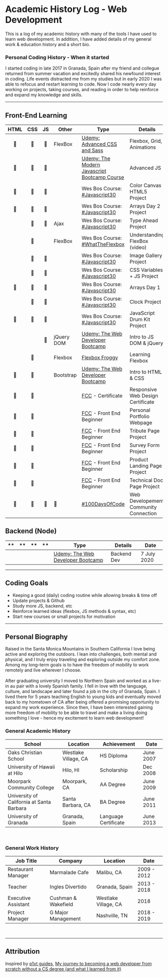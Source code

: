 
# Academic History Log - Web Development
This is a log of my academic history with many of the tools I have used to learn web development. In addition, I have added details of my general work & education history and a short bio. <br>

### Personal Coding History - When it started
I started coding in late 2017 in Granada, Spain after my friend and collegue returned from summer vacation and excitedly shared his newfound interest in coding. Life events distracted me from my studies but in early 2020 I was able to refocus and restart learning to code. Now I code nearly every day working on projects, taking courses, and reading in order to help reinforce and expand my knowledge and skills.

------

## Front-End Learning

| HTML | CSS | JS | Other | Type | Details | Date |
| :-----: | :-----: | :-----: | ------ | ------ | ------ | ------ |
| :large_orange_diamond: | :large_orange_diamond: | :large_orange_diamond: | FlexBox | [Udemy: Advanced CSS and Sass](https://www.udemy.com/course/advanced-css-and-sass/) | Flexbox, Grid, Animations | UPCOMING |
| :large_orange_diamond: | :large_orange_diamond: | :large_orange_diamond: | |[Udemy: The Modern Javascript Bootcamp Course](https://www.udemy.com/course/javascript-beginners-complete-tutorial/) | Advanced JS | UPCOMING |
| :large_orange_diamond: | :large_orange_diamond: | :large_orange_diamond: | | Wes Bos Course: [#Javascript30](https://javascript30.com/) | Color Canvas HTML5 Project | July 2020 |
| :large_orange_diamond: | :large_orange_diamond: | :large_orange_diamond: | | Wes Bos Course: [#Javascript30](https://javascript30.com/) | Arrays Day 2 Project | July 2020 |
| | :large_orange_diamond: | :large_orange_diamond: | Ajax | Wes Bos Course: [#Javascript30](https://javascript30.com/) | Type Ahead Project | July 2020 |
| | :large_orange_diamond: | | FlexBox | Wes Bos Course: [#WhatTheFlexbox](https://flexbox.io/) | Understanding FlexBox (video) | July 2020 |
| | :large_orange_diamond: | :large_orange_diamond: | | Wes Bos Course: [#Javascript30](https://javascript30.com/) | Image Gallery Project | June 2020 |
| | :large_orange_diamond: | :large_orange_diamond: | | Wes Bos Course: [#Javascript30](https://javascript30.com/) | CSS Variables + JS Project | June 2020 |
| :large_orange_diamond: | :large_orange_diamond: | :large_orange_diamond: | | Wes Bos Course: [#Javascript30](https://javascript30.com/) | Arrays Day 1 | June 2020 |
| | :large_orange_diamond: | :large_orange_diamond: | | Wes Bos Course: [#Javascript30](https://javascript30.com/) | Clock Project | June 2020 |
| :large_orange_diamond: | :large_orange_diamond: | :large_orange_diamond: | | Wes Bos Course: [#Javascript30](https://javascript30.com/) | JavaScript Drum Kit Project | June 2020 |
| |  | :large_orange_diamond: | jQuery <br> DOM | [Udemy: The Web Developer Bootcamp](https://www.udemy.com/course/the-web-developer-bootcamp/) | Intro to JS DOM & jQuery | May 2020 |
| | :large_orange_diamond: | | Flexbox | [Flexbox Froggy](http://flexboxfroggy.com/) | Learning Flexbox | May 2020
| :large_orange_diamond: | :large_orange_diamond: | | Bootstrap | [Udemy: The Web Developer Bootcamp](https://www.udemy.com/course/the-web-developer-bootcamp/) | Intro to HTML & CSS | April 2020 |
| :large_orange_diamond: | :large_orange_diamond: | | | [FCC](https://www.freecodecamp.org/) - Certificate | Responsive Web Design Certificate | Jan 2019 |
| :large_orange_diamond: | :large_orange_diamond: | | | [FCC](https://www.freecodecamp.org/) - Front End Beginner | Personal Portfolio Webpage | Nov 2017 |
| :large_orange_diamond: | :large_orange_diamond: | | | [FCC](https://www.freecodecamp.org/) - Front End Beginner | Tribute Page Project | Nov 2017 |
| :large_orange_diamond: | :large_orange_diamond: | | | [FCC](https://www.freecodecamp.org/) - Front End Beginner | Survey Form Project | Nov 2017 |
| :large_orange_diamond: | :large_orange_diamond: | | | [FCC](https://www.freecodecamp.org/) - Front End Beginner | Product Landing Page Project | Nov 2017 |
| :large_orange_diamond: | :large_orange_diamond: | | | [FCC](https://www.freecodecamp.org/) - Front End Beginner | Technical Doc Page Project | Nov 2017 |
| :large_orange_diamond: | :large_orange_diamond: | :large_orange_diamond: | :large_orange_diamond: | [#100DaysOfCode](https://www.100daysofcode.com/) | Web Developement Community Connection | ONGOING |


## Backend (Node)
| ** | ** | ** | ** | Type | Details | Date |
| :-----: | :-----: | :-----: | ------ | ------ | ------ | ------ |
| | | | | [Udemy: The Web Developer Bootcamp](https://www.udemy.com/course/the-web-developer-bootcamp/) | Backend Dev | 7 July 2020 |

------

## Coding Goals
* Keeping a good (daily) coding routine while allowing breaks & time off
* Update projects & Github
* Study more JS, backend, etc
* Reinforce learned ideas (flexbox, JS methods & syntax, etc)
* Start new courses or small projects for motivation

------

## Personal Biography
Raised in the Santa Monica Mountains in Southern California I love being active and exploring the outdoors. I lean into challenges, both mental and physical, and I truly enjoy traveling and exploring outside my comfort zone. Among my long-term goals is to have the freedom of mobility to work remotely and live wherever I choose. <br>
<br>After graduating university I moved to Northern Spain and worked as a live-in au pair with a lovely Spanish family. I fell in love with the language, culture, and landscape and later found a job in the city of Granada, Spain. I lived there for 5 years teaching English to young kids and eventually moved back to my hometown of CA after being offered a promising opportunity to expand my work experience. Since then, I have been interested gaining more freedom of mobility to be able to travel and make a living doing something I love - hence my excitement to learn web development! <br>

### General Academic History
| School | Location | Achievement | Date |
| ------| ------ | ------ | ------ |
| Oaks Christian School | Westlake Village, CA | HS Diploma | June 2007
| University of Hawaii at Hilo | Hilo, HI | Scholarship | Dec 2008
| Moorpark Community College | Moorpark, CA | AA Degree | June 2009
| University of California at Santa Barbara | Santa Barbara, CA | BA Degree | June 2011
| University of Granada | Granada, Spain | Language Certificate| June 2013
<br>

### General Work History
| Job Title | Company | Location | Date |
| ------| ------ | ------ | ------ |
| Restaurant Manager | Marmalade Cafe | Malibu, CA | 2009 - 2012 |
| Teacher | Ingles Divertido | Granada, Spain | 2013 - 2018 |
| Executive Assistant | Cushman & Wakefield | Westlake Village, CA | 2018
| Project Manager | G Major Management | Nashville, TN | 2018 - 2019
<br>

------

## Attribution
Inspired by [p1xt guides](https://github.com/P1xt/p1xt-guides), [My journey to becoming a web developer from scratch without a CS degree (and what I learned from it)](https://medium.freecodecamp.com/my-journey-to-becoming-a-web-developer-from-scratch-without-a-cs-degree-2-years-later-and-what-i-4a7fd2ff5503)